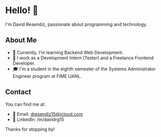 # Hello! 👋

I'm David Resendiz, passionate about programming and technology.

## About Me

- 🌱 Currently, I'm learning Backend Web Development.
- 💼 I work as a Development Intern (Tester) and a Freelance Frontend Developer.
- 🎓 I'm a student in the eighth semester of the Systems Administrator Engineer program at FIME UANL.

## Contact

You can find me at:

- 📧 Email: dresendiz15@icloud.com
- 💼 LinkedIn: /in/davidrg15

Thanks for stopping by!
